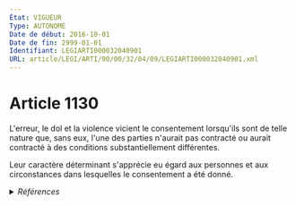 ```yaml
---
État: VIGUEUR
Type: AUTONOME
Date de début: 2016-10-01
Date de fin: 2999-01-01
Identifiant: LEGIARTI000032040901
URL: article/LEGI/ARTI/00/00/32/04/09/LEGIARTI000032040901.xml
---
```


<h1>Article 1130</h1>

L'erreur, le dol et la violence vicient le consentement lorsqu'ils sont de telle
nature que, sans eux, l'une des parties n'aurait pas contracté ou aurait
contracté à des conditions substantiellement différentes.<br />

Leur caractère déterminant s'apprécie eu égard aux personnes et aux
circonstances dans lesquelles le consentement a été donné.


<details>
  <summary><em>Références</em></summary>

  <h2>Articles faisant référence à l'article</h2>
  
  <ul>
    <li>
      <a href="https://legal.tricoteuses.fr//redirection/LEGIARTI000032006591?vers=git&vers=legifrance">Ordonnance n° 2016-131 du 10 février 2016 portant réforme du droit des contrats, du régime général et de la preuve des obligations - article 2 ENTIEREMENT_MODIF</a> MODIFIE source
    </li>
  </ul>
  
  <h2>Références faites par l'article</h2>
  
  <ul>
    <li>
      2016-02-10 MODIFIE cible <a href="https://legal.tricoteuses.fr//redirection/LEGIARTI000032006591?vers=git&vers=legifrance">Ordonnance n° 2016-131 du 10 février 2016 portant réforme du droit des contrats, du régime général et de la preuve des obligations - article 2 ENTIEREMENT_MODIF</a>
    </li>
    <li>
      2999-01-01 CONCORDANCE source <a href="https://legal.tricoteuses.fr//redirection/LEGIARTI000006436120?vers=git&vers=legifrance">Code civil - article 1109 AUTONOME MODIFIE, en vigueur du 1804-03-21 au 2016-10-01</a>
    </li>
    <li>
      2999-01-01 CITATION cible <a href="https://legal.tricoteuses.fr//redirection/LEGIARTI000032007138?vers=git&vers=legifrance">Code civil - article 1112-1 AUTONOME VIGUEUR, en vigueur depuis le 2016-10-01</a>
    </li>
    <li>
      CODIFICATION source Loi 1804-02-07
    </li>
  </ul>
</details>
